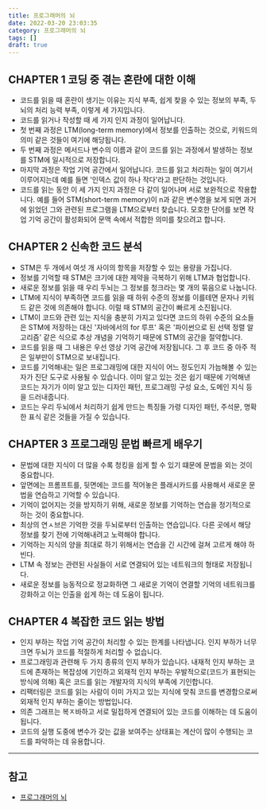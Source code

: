 ```yaml
---
title: 프로그래머의 뇌
date: 2022-03-20 23:03:35
category: 프로그래머의 뇌
tags: []
draft: true
---
```


## CHAPTER 1 코딩 중 겪는 혼란에 대한 이해

- 코드를 읽을 때 혼란이 생기는 이유는 지식 부족, 쉽게 찾을 수 있는 정보의 부족, 두뇌의 처리 능력 부족, 이렇게 세 가지입니다.
- 코드를 읽거나 작성할 때 세 가지 인지 과정이 일어납니다.
- 첫 번째 과정은 LTM(long-term memory)에서 정보를 인출하는 것으로, 키워드의 의미 같은 것들이 여기에 해당됩니다.
- 두 번째 과정은 메서드나 변수의 이름과 같이 코드를 읽는 과정에서 발생하는 정보를 STM에 일시적으로 저장합니다.
- 마지막 과정은 작업 기억 공간에서 일어납니다. 코드를 읽고 처리하는 일이 여기서 이루어지는데 예를 들면 '인덱스 값이 하나 작다'라고 판단하는 것입니다.
- 코드를 읽는 동안 이 세 가지 인지 과정은 다 같이 일어나며 서로 보완적으로 작용합니다. 예를 들어 STM(short-term memory)이 n과 같은 변수명을 보게 되면 과거에 읽었던 그와 관련된 프로그램을 LTM으로부터 찾습니다. 모호한 단어를 보면 작업 기억 공간이 활성화되어 문맥 속에서 적합한 의미를 찾으려고 합니다.

## CHAPTER 2 신속한 코드 분석

- STM은 두 개에서 여섯 개 사이의 항목을 저장할 수 있는 용량을 가집니다.
- 정보를 기억할 때 STM은 크기에 대한 제약을 극복하기 위해 LTM과 협업합니다.
- 새로운 정보를 읽을 때 우리 두뇌는 그 정보를 청크라는 몇 개의 묶음으로 나눕니다.
- LTM에 지식이 부족하면 코드를 읽을 때 하위 수준의 정보를 이를테면 문자나 키워드 같은 것에 의존해야 합니다. 이럴 때 STM의 공간이 빠르게 소진됩니다.
- LTM이 코드와 관련 있는 지식을 충분히 가지고 있다면 코드의 하위 수준의 요소들은 STM에 저장하는 대신 '자바에서의 for 루프' 혹은 '파이썬으로 된 선택 정렬 알고리즘' 같은 식으로 추상 개념을 기억하기 때문에 STM의 공간을 절약합니다.
- 코드를 읽을 때 그 내용은 우선 영상 기억 공간에 저장됩니다. 그 후 코드 중 아주 적은 일부만이 STM으로 보내집니다.
- 코드를 기억해내는 일은 프로그래밍에 대한 지식이 어느 정도인지 가늠해볼 수 있는 자가 진단 도구로 사용될 수 있습니다. 이미 알고 있는 것은 쉽기 때문에 기억해낸 코드는 자기가 이미 알고 있는 디자인 패턴, 프로그래밍 구성 요소, 도메인 지식 등을 드러내줍니다.
- 코드는 우리 두뇌에서 처리하기 쉽게 만드는 특징들 가령 디자인 패턴, 주석문, 명확한 표식 같은 것들을 가질 수 있습니다.

## CHAPTER 3 프로그래밍 문법 빠르게 배우기

- 문법에 대한 지식이 더 많을 수록 청킹을 쉽게 할 수 있기 떄문에 문법을 외는 것이 중요합니다.
- 앞면에는 프롬프트를, 뒷면에는 코드를 적어놓은 플래시카드를 사용해서 새로운 문법을 연습하고 기억할 수 있습니다.
- 기억이 없어지는 것을 방지하기 위해, 새로운 정보를 기억하는 연습을 정기적으로 하는 것이 중요합니다.
- 최상의 연ㅅ브은 기억한 것을 두뇌로부터 인출하는 연습입니다. 다른 곳에서 해당 정보를 찾기 전에 기억해내려고 노력해야 합니다.
- 기억하는 지식의 양을 최대로 하기 위해서는 연습을 긴 시간에 걸쳐 고르게 해야 하빈다.
- LTM 속 정보는 관련된 사실들이 서로 연결되어 있는 네트워크의 형태로 저장됩니다.
- 새로운 정보를 능동적으로 정교화하면 그 새로운 기억이 연결할 기억의 네트워크를 강화하고 이는 인출을 쉽게 하는 데 도움이 됩니다.

## CHAPTER 4 복잡한 코드 읽는 방법

- 인지 부하는 작업 기억 공간이 처리할 수 있는 한계를 나타냅니다. 인지 부하가 너무 크면 두뇌가 코드를 적절하게 처리할 수 없습니다.
- 프로그래밍과 관련해 두 가지 종류의 인지 부하가 있습니다. 내재적 인지 부하는 코드에 존재하는 복잡성에 기인하고 외재적 인지 부하는 우발적으로(코드가 표현되는 방식에 의해) 혹은 코드를 읽는 개발자의 지식의 부족에 기인합니다.
- 리팩터링은 코드를 읽는 사람이 이미 가지고 있는 지식에 맞춰 코드를 변경함으로써 외재적 인지 부하는 줄이는 방법입니다.
- 의존 그래프는 복ㅈ바하고 서로 밀접하게 연결되어 있는 코드를 이해하는 데 도움이 됩니다.
- 코드의 실행 도중에 변수가 갖는 값을 보여주는 상태표는 계산이 많이 수행되는 코드를 파악하는 데 유용합니다.

---

## 참고

- [프로그래머의 뇌](http://www.kyobobook.co.kr/product/detailViewKor.laf?ejkGb=KOR&mallGb=KOR&barcode=9791191600650&orderClick=LAG&Kc=)